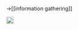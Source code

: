 
→[[information gathering]]

<img src='https://scrapbox.io/api/pages/nishio/en/icon' alt='en.icon' height="19.5"/>
